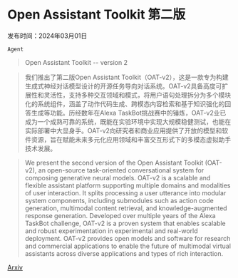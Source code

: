 # Open Assistant Toolkit 第二版

发布时间：2024年03月01日

`Agent`

> Open Assistant Toolkit -- version 2

> 我们推出了第二版Open Assistant Toolkit（OAT-v2），这是一款专为构建生成式神经对话模型设计的开源任务导向对话系统。OAT-v2具备高度可扩展性和灵活性，支持多种交互领域和模式，将用户语句处理拆分为多个模块化的系统组件，涵盖了动作代码生成、跨模态内容检索和基于知识强化的回答生成等功能。历经数年在Alexa TaskBot挑战赛中的锤炼，OAT-v2业已成为一个成熟可靠的系统，既能在实验环境中实现大规模稳健测试，也能在实际部署中大显身手。OAT-v2向研究者和商业应用提供了开放的模型和软件资源，旨在赋能未来多元化应用领域和丰富交互形式下的多模态虚拟助手技术发展。

> We present the second version of the Open Assistant Toolkit (OAT-v2), an open-source task-oriented conversational system for composing generative neural models. OAT-v2 is a scalable and flexible assistant platform supporting multiple domains and modalities of user interaction. It splits processing a user utterance into modular system components, including submodules such as action code generation, multimodal content retrieval, and knowledge-augmented response generation. Developed over multiple years of the Alexa TaskBot challenge, OAT-v2 is a proven system that enables scalable and robust experimentation in experimental and real-world deployment. OAT-v2 provides open models and software for research and commercial applications to enable the future of multimodal virtual assistants across diverse applications and types of rich interaction.

[Arxiv](https://arxiv.org/abs/2403.00586)